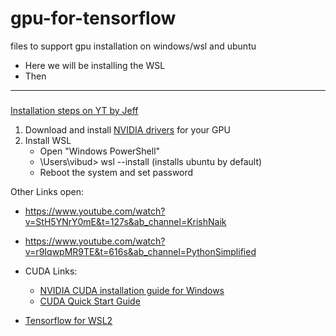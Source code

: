 # gpu-for-tensorflow

files to support gpu installation on windows/wsl and ubuntu

- Here we will be installing the WSL 
- Then 

<hr />

### 

[Installation steps on YT by Jeff](https://www.youtube.com/watch?v=0S81koZpwPA&ab_channel=JeffHeaton)

1. Download and install [NVIDIA drivers](https://www.nvidia.com/download/index.aspx) for your GPU
2. Install WSL 
    - Open "Windows PowerShell"
    - \Users\vibud> wsl --install
    (installs ubuntu by default)
    - Reboot the system and set password





Other Links open: 
- https://www.youtube.com/watch?v=StH5YNrY0mE&t=127s&ab_channel=KrishNaik
- https://www.youtube.com/watch?v=r9IqwpMR9TE&t=616s&ab_channel=PythonSimplified


- CUDA Links:
    - [NVIDIA CUDA installation guide for Windows](https://docs.nvidia.com/cuda/cuda-installation-guide-microsoft-windows/index.html)
    - [CUDA Quick Start Guide](https://docs.nvidia.com/cuda/cuda-quick-start-guide/index.html#:~:text=The%20Network%20Installer%20allows%20you,to%20the%20Windows%20Installation%20Guide.)

- [Tensorflow for WSL2](https://www.tensorflow.org/install/pip#windows-wsl2)
